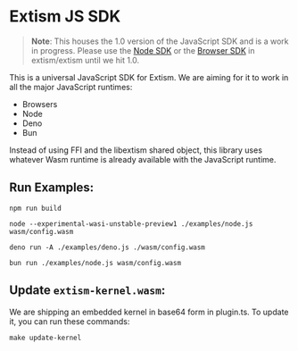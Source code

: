 # Extism JS SDK

> **Note**: This houses the 1.0 version of the JavaScript SDK and is a work in progress. Please use the [Node SDK](https://github.com/extism/extism/tree/main/node) or the [Browser SDK](https://github.com/extism/extism/tree/main/browser) in extism/extism until we hit 1.0.


This is a universal JavaScript SDK for Extism. We are aiming for it to work in all the major
JavaScript runtimes:

* Browsers
* Node
* Deno
* Bun

Instead of using FFI and the libextism shared object, this library uses whatever Wasm runtime is already available with the JavaScript runtime.


## Run Examples:

```
npm run build

node --experimental-wasi-unstable-preview1 ./examples/node.js wasm/config.wasm

deno run -A ./examples/deno.js ./wasm/config.wasm

bun run ./examples/node.js wasm/config.wasm
```

## Update `extism-kernel.wasm`:
We are shipping an embedded kernel in base64 form in plugin.ts. To update it, you can run these commands:
```
make update-kernel
```
